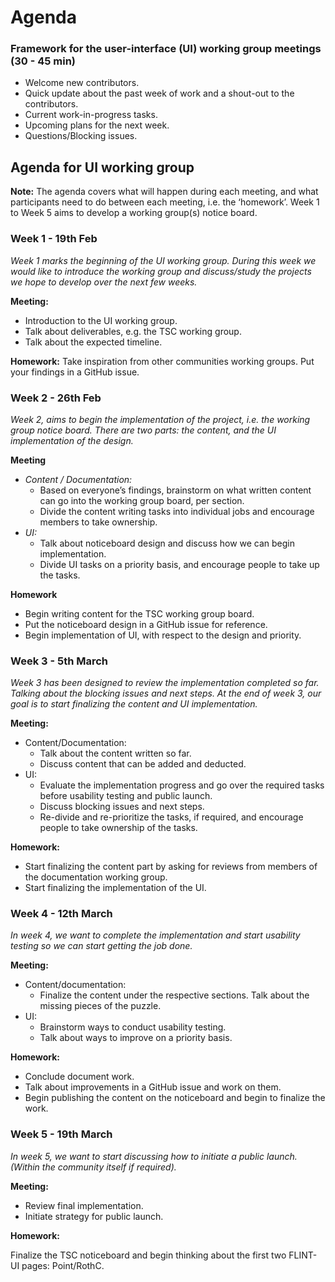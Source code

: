# Agenda

### Framework for the user-interface (UI) working group meetings (30 - 45 min)

- Welcome new contributors.
- Quick update about the past week of work and a shout-out to the contributors.
- Current work-in-progress tasks.
- Upcoming plans for the next week.
- Questions/Blocking issues.

## Agenda for UI working group

**Note:** The agenda covers what will happen during each meeting, and what participants need to do between each meeting, i.e. the ‘homework’. Week 1 to Week 5 aims to develop a working group(s) notice board.

### Week 1 - 19th Feb

*Week 1 marks the beginning of the UI working group. During this week we would like to introduce the working group and discuss/study the projects we hope to develop over the next few weeks.*

**Meeting:**

- Introduction to the UI working group.
- Talk about deliverables, e.g. the TSC working group.
- Talk about the expected timeline.

**Homework:**
Take inspiration from other communities working groups. Put your findings in a GitHub issue.

### Week 2 - 26th Feb

*Week 2, aims to begin the implementation of the project, i.e. the working group notice board. There are two parts: the content, and the UI implementation of the design.*

**Meeting**

- *Content / Documentation:*
  - Based on everyone’s findings, brainstorm on what written content can go into the working group board, per section.
  - Divide the content writing tasks into individual jobs and encourage members to take ownership.
- *UI:*
  - Talk about noticeboard design and discuss how we can begin implementation.
  - Divide UI tasks on a priority basis, and encourage people to take up the tasks.

**Homework**

- Begin writing content for the TSC working group board.
- Put the noticeboard design in a GitHub issue for reference.
- Begin implementation of UI, with respect to the design and priority.

### Week 3 - 5th March

*Week 3 has been designed to review the implementation completed so far. Talking about the blocking issues and next steps. At the end of week 3, our goal is to start finalizing the content and UI implementation.*

**Meeting:**

- Content/Documentation:
  - Talk about the content written so far.
  - Discuss content that can be added and deducted.
- UI:
  - Evaluate the implementation progress and go over the required tasks before usability testing and public launch.
  - Discuss blocking issues and next steps.
  - Re-divide and re-prioritize the tasks, if required, and encourage people to take ownership of the tasks.

**Homework:**

- Start finalizing the content part by asking for reviews from members of the documentation working group.
- Start finalizing the implementation of the UI.

### Week 4 - 12th March

*In week 4, we want to complete the implementation and start usability testing so we can start getting the job done.*

**Meeting:**

- Content/documentation:
  - Finalize the content under the respective sections. Talk about the missing pieces of the puzzle.
- UI:
  - Brainstorm ways to conduct usability testing.
  - Talk about ways to improve on a priority basis.

**Homework:**

- Conclude document work.
- Talk about improvements in a GitHub issue and work on them.
- Begin publishing the content on the noticeboard and begin to finalize the work.

### Week 5 - 19th March

*In week 5, we want to start discussing how to initiate a public launch. (Within the community itself if required).*

**Meeting:**

- Review final implementation.
- Initiate strategy for public launch.

**Homework:**

Finalize the TSC noticeboard and begin thinking about the first two FLINT-UI pages: Point/RothC.
